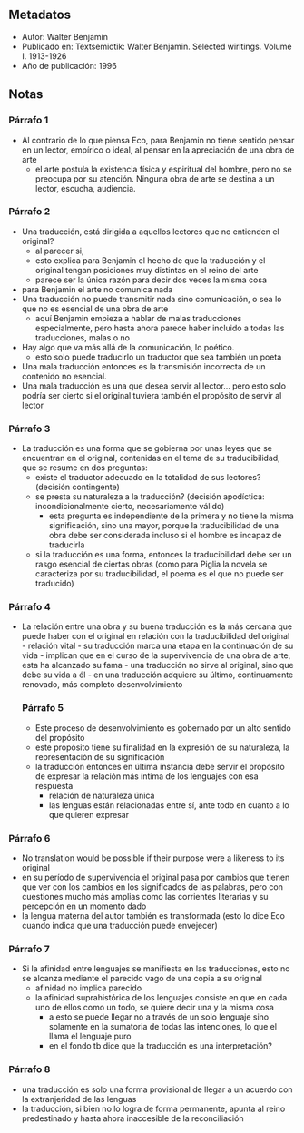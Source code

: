 ## Metadatos
- Autor: Walter Benjamin
- Publicado en: Textsemiotik: Walter Benjamin. Selected wiritings. Volume I. 1913-1926
- Año de publicación: 1996

## Notas
### Párrafo 1
- Al contrario de lo que piensa Eco, para Benjamin no tiene sentido pensar en un lector, empírico o ideal, al pensar en la apreciación de una obra de arte
	- el arte postula la existencia física y espiritual del hombre, pero no se preocupa por su atención. Ninguna obra de arte se destina a un lector, escucha, audiencia.
### Párrafo 2
- Una traducción, está dirigida a aquellos lectores que no entienden el original?
	- al parecer si, 
	- esto explica para Benjamin el hecho de que la traducción y el original tengan posiciones muy distintas en el reino del arte
	- parece ser la única razón para decir dos veces la misma cosa
- para Benjamin el arte no comunica nada
- Una traducción no puede transmitir nada sino comunicación, o sea lo que no es esencial de una obra de arte
	- aquí Benjamin empieza a hablar de malas traducciones especialmente, pero hasta ahora parece haber incluido a todas las traducciones, malas o no
- Hay algo que va más allá de la comunicación, lo poético.
	- esto solo puede traducirlo un traductor que sea también un poeta
- Una mala traducción entonces es la transmisión incorrecta de un contenido no esencial. 
- Una mala traducción es una que desea servir al lector... pero esto solo podría ser cierto si el original tuviera también el propósito de servir al lector
### Párrafo 3
- La traducción es una forma que se gobierna por unas leyes que se encuentran en el original, contenidas en el tema de su traducibilidad, que se resume en dos preguntas:
	- existe el traductor adecuado en la totalidad de sus lectores? (decisión contingente)
	- se presta su naturaleza a la traducción? (decisión apodíctica: incondicionalmente cierto, necesariamente válido)
		- esta pregunta es independiente de la primera y no tiene la misma significación, sino una mayor, porque la traducibilidad de una obra debe ser considerada incluso si el hombre es incapaz de traducirla
	- si la traducción es una forma, entonces la traducibilidad debe ser un rasgo esencial de ciertas obras (como para Piglia la novela se caracteriza por su traducibilidad, el poema es el que no puede ser traducido)
### Párrafo 4
- La relación entre una obra y su buena traducción es la más cercana que puede haber con el original en relación con la traducibilidad del original
		- relación vital
		- su traducción marca una etapa en la continuación de su vida
		- implican que en el curso de la supervivencia de una obra de arte, esta ha alcanzado su fama
		- una traducción no sirve al original, sino que debe su vida a él
		- en una traducción adquiere su último, continuamente renovado, más completo desenvolvimiento
	### Párrafo 5
	- Este proceso de desenvolvimiento es gobernado por un alto sentido del propósito
	- este propósito tiene su finalidad en la expresión de su naturaleza, la representación de su significación
	- la traducción entonces en última instancia debe servir el propósito de expresar la relación más íntima de los lenguajes con esa respuesta
		- relación de naturaleza única
		- las lenguas están relacionadas entre sí, ante todo en cuanto a lo que quieren expresar
### Párrafo 6
- No translation would be possible if their purpose were a likeness to its original 
- en su período de supervivencia el original pasa por cambios que tienen que ver con los cambios en los significados de las palabras, pero con cuestiones mucho más amplias como las corrientes literarias y su percepción en un momento dado
- la lengua materna del autor también es transformada (esto lo dice Eco cuando indica que una traducción puede envejecer)
### Párrafo 7
- Si la afinidad entre lenguajes se manifiesta en las traducciones, esto no se alcanza mediante el parecido vago de una copia a su original
	- afinidad no implica parecido
	- la afinidad suprahistórica de los lenguajes consiste en que en cada uno de ellos como un todo, se quiere decir una y la misma cosa
		- a esto se puede llegar no a través de un solo lenguaje sino solamente en la sumatoria de todas las intenciones, lo que el llama el lenguaje puro
		-  en el fondo tb dice que la traducción es una interpretación?
### Párrafo 8
- una traducción es solo una forma provisional de llegar a un acuerdo con la extranjeridad de las lenguas
- la traducción, si bien no lo logra de forma permanente, apunta al reino predestinado y hasta ahora inaccesible de la reconciliación 



